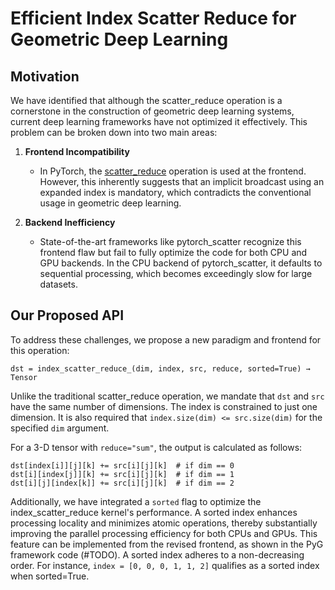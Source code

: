# Efficient Index Scatter Reduce for Geometric Deep Learning

## Motivation
We have identified that although the scatter_reduce operation is a cornerstone in the construction of geometric deep learning systems, current deep learning frameworks have not optimized it effectively. This problem can be broken down into two main areas:

1. **Frontend Incompatibility**
   - In PyTorch, the [scatter_reduce](https://pytorch.org/docs/stable/generated/torch.Tensor.scatter_reduce_.html#torch.Tensor.scatter_reduce_) operation is used at the frontend. However, this inherently suggests that an implicit broadcast using an expanded index is mandatory, which contradicts the conventional usage in geometric deep learning.

2. **Backend Inefficiency**
   - State-of-the-art frameworks like pytorch_scatter recognize this frontend flaw but fail to fully optimize the code for both CPU and GPU backends. In the CPU backend of pytorch_scatter, it defaults to sequential processing, which becomes exceedingly slow for large datasets.

## Our Proposed API

To address these challenges, we propose a new paradigm and frontend for this operation:

```
dst = index_scatter_reduce_(dim, index, src, reduce, sorted=True) → Tensor
```

Unlike the traditional scatter_reduce operation, we mandate that `dst` and `src` have the same number of dimensions. The index is constrained to just one dimension. It is also required that `index.size(dim) <= src.size(dim)` for the specified `dim` argument.

For a 3-D tensor with `reduce="sum"`, the output is calculated as follows:

```
dst[index[i]][j][k] += src[i][j][k]  # if dim == 0
dst[i][index[j]][k] += src[i][j][k]  # if dim == 1
dst[i][j][index[k]] += src[i][j][k]  # if dim == 2
```

Additionally, we have integrated a `sorted` flag to optimize the index_scatter_reduce kernel's performance. A sorted index enhances processing locality and minimizes atomic operations, thereby substantially improving the parallel processing efficiency for both CPUs and GPUs. This feature can be implemented from the revised frontend, as shown in the PyG framework code (#TODO). A sorted index adheres to a non-decreasing order. For instance, `index = [0, 0, 0, 1, 1, 2]` qualifies as a sorted index when sorted=True.